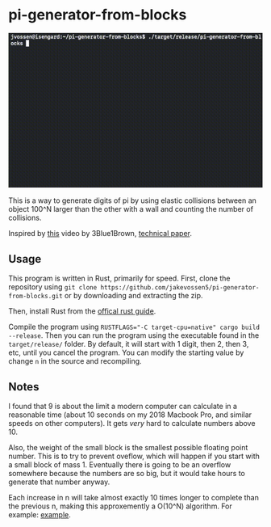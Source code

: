 # pi-generator-from-blocks

![Demo](demo1.gif)

This is a way to generate digits of pi by using elastic collisions
between an object 100^N larger than the other with a wall and counting
the number of collisions. 

Inspired by [this](https://www.youtube.com/watch?v=HEfHFsfGXjs) video
by 3Blue1Brown, [technical
paper](https://www.maths.tcd.ie/~lebed/Galperin).

## Usage

This program is written in Rust, primarily for speed. First, clone the
repository using `git clone
https://github.com/jakevossen5/pi-generator-from-blocks.git` 
or by downloading and extracting the zip. 

Then, install Rust from the [offical rust
guide](https://www.rust-lang.org/tools/install).

Compile the program using `RUSTFLAGS="-C target-cpu=native" cargo build --release`. Then you can run
the program using the executable found in the `target/release/` folder. By default, it will start with 1 digit, then
2, then 3, etc, until you cancel the program. You can modify the
starting value by change `n` in the source and recompiling.

## Notes

I found that 9 is about the limit a modern computer can calculate in a
reasonable time (about 10 seconds on my 2018 Macbook Pro, and similar
speeds on other computers). It gets _very_ hard to calculate numbers
above 10. 

Also, the weight of the small block is the smallest possible floating
point number. This is to try to prevent oveflow, which will happen if
you start with a small block of mass 1. Eventually there is going to
be an overflow somewhere because the numbers are so big, but it would
take hours to generate that number anyway. 

Each increase in n will take almost exactly 10 times longer to complete than
the previous n, making this approxemently a O(10^N) algorithm. For
example: [example](diff.png).
